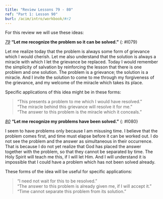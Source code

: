 ```yaml
---
title: "Review Lessons 79 - 80"
ref: "Part 1: Lesson 90"
burl: /acim/intro/workbook/#r2
---
```


For this review we will use these ideas:

[*79*](/acim/workbook/l079/?r=1) **“Let me recognize the problem so it can be solved.”**
{: #l079}

Let me realize today that the problem is always some form of grievance
which I would cherish. Let me also understand that the solution is
always a miracle with which I let the grievance be replaced. Today I
would remember the simplicity of salvation by reinforcing the lesson
that there is one problem and one solution. The problem is a grievance;
the solution is a miracle. And I invite the solution to come to me
through my forgiveness of the grievance, and my welcome of the miracle
which takes its place.

Specific applications of this idea might be in these forms:

> “This presents a problem to me which I would have resolved.”<br/>
> “The miracle behind this grievance will resolve it for me.”<br/>
> “The answer to this problem is the miracle which it conceals.”

[*80*](/acim/workbook/l080/?r=1) **“Let me recognize my problems have been solved.”**
{: #l080}

I seem to have problems only because I am misusing time. I believe that
the problem comes first, and time must elapse before it can be worked
out. I do not see the problem and the answer as simultaneous in their
occurrence. That is because I do not yet realize that God has placed the
answer together with the problem, so that they cannot be separated by
time. The Holy Spirit will teach me this, if I will let Him. And I will
understand it is impossible that I could have a problem which has not
been solved already.

These forms of the idea will be useful for specific applications:

> “I need not wait for this to be resolved.”<br/>
> “The answer to this problem is already given me, if I will accept it.”<br/>
> “Time cannot separate this problem from its solution.”

